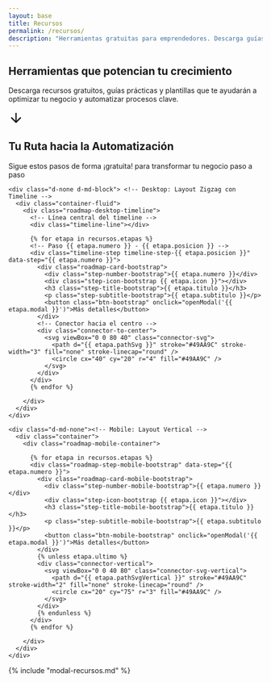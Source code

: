 ```yaml
---
layout: base
title: Recursos
permalink: /recursos/
description: "Herramientas gratuitas para emprendedores. Descarga guías prácticas, plantillas y recursos que potencian tu crecimiento y te ayudan a automatizar procesos clave de tu negocio."
---
```


<section class="hero hero-recursos">
  <div class="hero-overlay"></div>
  <div class="hero-content">
    <h1>Herramientas que potencian tu crecimiento</h1>
    <p>Descarga recursos gratuitos, guías prácticas y plantillas que te ayudarán a optimizar tu negocio y automatizar
      procesos clave.</p>
    <a href="#recursos" class="flecha-scroll" aria-label="Ver nuestros recursos">
      <svg xmlns="http://www.w3.org/2000/svg" width="30" height="30" viewBox="0 0 24 24" fill="none"
        stroke="currentColor" stroke-width="2" stroke-linecap="round" stroke-linejoin="round">
        <line x1="12" y1="5" x2="12" y2="19"></line>
        <polyline points="19,12 12,19 5,12"></polyline>
      </svg>
    </a>
  </div>
</section>

<div class="post-hero-espaciado"></div>
<section id="recursos" class="roadmap-bootstrap py-5 seccion">
  <div class="container-fluid">
    <div class="row justify-content-center">
      <div class="col-12 text-center mb-5">
        <h2 class="roadmap-title-bootstrap">Tu Ruta hacia la Automatización</h2>
        <p class="roadmap-subtitle-bootstrap">Sigue estos pasos de forma ¡gratuita! para transformar tu negocio paso a paso</p>
      </div>
    </div>


    <div class="d-none d-md-block"> <!-- Desktop: Layout Zigzag con Timeline -->
      <div class="container-fluid">
        <div class="roadmap-desktop-timeline">
          <!-- Línea central del timeline -->
          <div class="timeline-line"></div>

          {% for etapa in recursos.etapas %}
          <!-- Paso {{ etapa.numero }} - {{ etapa.posicion }} -->
          <div class="timeline-step timeline-step-{{ etapa.posicion }}" data-step="{{ etapa.numero }}">
            <div class="roadmap-card-bootstrap">
              <div class="step-number-bootstrap">{{ etapa.numero }}</div>
              <div class="step-icon-bootstrap {{ etapa.icon }}"></div>
              <h3 class="step-title-bootstrap">{{ etapa.titulo }}</h3>
              <p class="step-subtitle-bootstrap">{{ etapa.subtitulo }}</p>
              <button class="btn-bootstrap" onclick="openModal('{{ etapa.modal }}')">Más detalles</button>
            </div>
            <!-- Conector hacia el centro -->
            <div class="connector-to-center">
              <svg viewBox="0 0 80 40" class="connector-svg">
                <path d="{{ etapa.pathSvg }}" stroke="#49AA9C" stroke-width="3" fill="none" stroke-linecap="round" />
                <circle cx="40" cy="20" r="4" fill="#49AA9C" />
              </svg>
            </div>
          </div>
          {% endfor %}

        </div>
      </div>
    </div>

    <div class="d-md-none"><!-- Mobile: Layout Vertical -->
      <div class="container">
        <div class="roadmap-mobile-container">

          {% for etapa in recursos.etapas %}
          <div class="roadmap-step-mobile-bootstrap" data-step="{{ etapa.numero }}">
            <div class="roadmap-card-mobile-bootstrap">
              <div class="step-number-mobile-bootstrap">{{ etapa.numero }}</div>
              <div class="step-icon-bootstrap {{ etapa.icon }}"></div>
              <h3 class="step-title-mobile-bootstrap">{{ etapa.titulo }}</h3>
              <p class="step-subtitle-mobile-bootstrap">{{ etapa.subtitulo }}</p>
              <button class="btn-mobile-bootstrap" onclick="openModal('{{ etapa.modal }}')">Más detalles</button>
            </div>
            {% unless etapa.ultimo %}
            <div class="connector-vertical">
              <svg viewBox="0 0 40 80" class="connector-svg-vertical">
                <path d="{{ etapa.pathSvgVertical }}" stroke="#49AA9C" stroke-width="2" fill="none" stroke-linecap="round" />
                <circle cx="20" cy="75" r="3" fill="#49AA9C" />
              </svg>
            </div>
            {% endunless %}
          </div>
          {% endfor %}

        </div>
      </div>
    </div>
  </div>
</section>

{% include "modal-recursos.md" %}
